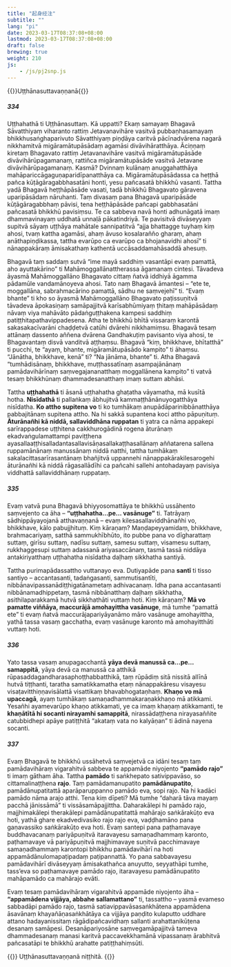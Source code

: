 ```yaml
---
title: "起身经注"
subtitle: ""
lang: "pi"
date: 2023-03-17T08:37:08+08:00
lastmod: 2023-03-17T08:37:08+08:00
draft: false
brewing: true
weight: 210
js:
    - /js/pj2snp.js
---
```


{{<subtitle>}}Uṭṭhānasuttavaṇṇanā{{</subtitle>}}

##### 334

Uṭṭhahathā ti Uṭṭhānasuttaṃ. Kā uppatti? Ekaṃ samayaṃ Bhagavā Sāvatthiyaṃ viharanto rattiṃ Jetavanavihāre vasitvā pubbaṇhasamayaṃ bhikkhusaṅghaparivuto Sāvatthiyaṃ piṇḍāya caritvā pācīnadvārena nagarā nikkhamitvā migāramātupāsādaṃ agamāsi divāvihāratthāya. Āciṇṇaṃ kiretaṃ Bhagavato rattiṃ Jetavanavihāre vasitvā migāramātupāsāde divāvihārūpagamanaṃ, rattiñca migāramātupāsāde vasitvā Jetavane divāvihārūpagamanaṃ. Kasmā? Dvinnaṃ kulānaṃ anuggahatthāya mahāpariccāgaguṇaparidīpanatthāya ca. Migāramātupāsādassa ca heṭṭhā pañca kūṭāgāragabbhasatāni honti, yesu pañcasatā bhikkhū vasanti. Tattha yadā Bhagavā heṭṭhāpāsāde vasati, tadā bhikkhū Bhagavato gāravena uparipāsādaṃ nāruhanti. Taṃ divasaṃ pana Bhagavā uparipāsāde kūṭāgāragabbhaṃ pāvisi, tena heṭṭhāpāsāde pañcapi gabbhasatāni pañcasatā bhikkhū pavisiṃsu. Te ca sabbeva navā honti adhunāgatā imaṃ dhammavinayaṃ uddhatā unnaḷā pākatindriyā. Te pavisitvā divāseyyaṃ supitvā sāyaṃ uṭṭhāya mahātale sannipatitvā “ajja bhattagge tuyhaṃ kiṃ ahosi, tvaṃ kattha agamāsi, ahaṃ āvuso kosalarañño gharaṃ, ahaṃ anāthapiṇḍikassa, tattha evarūpo ca evarūpo ca bhojanavidhi ahosī” ti nānappakāraṃ āmisakathaṃ kathentā uccāsaddamahāsaddā ahesuṃ.

Bhagavā taṃ saddaṃ sutvā “ime mayā saddhiṃ vasantāpi evaṃ pamattā, aho ayuttakārino” ti Mahāmoggallānattherassa āgamanaṃ cintesi. Tāvadeva āyasmā Mahāmoggallāno Bhagavato cittaṃ ñatvā iddhiyā āgamma pādamūle vandamānoyeva ahosi. Tato naṃ Bhagavā āmantesi – “ete te, moggallāna, sabrahmacārino pamattā, sādhu ne saṃvejehī” ti. “Evaṃ bhante” ti kho so āyasmā Mahāmoggallāno Bhagavato paṭissuṇitvā tāvadeva āpokasiṇaṃ samāpajjitvā karīsabhūmiyaṃ ṭhitaṃ mahāpāsādaṃ nāvaṃ viya mahāvāto pādaṅguṭṭhakena kampesi saddhiṃ patiṭṭhitapathavippadesena. Atha te bhikkhū bhītā vissaraṃ karontā sakasakacīvarāni chaḍḍetvā catūhi dvārehi nikkhamiṃsu. Bhagavā tesaṃ attānaṃ dassento aññena dvārena Gandhakuṭiṃ pavisanto viya ahosi, te Bhagavantaṃ disvā vanditvā aṭṭhaṃsu. Bhagavā “kiṃ, bhikkhave, bhītatthā” ti pucchi, te “ayaṃ, bhante, migāramātupāsādo kampito” ti āhaṃsu. “Jānātha, bhikkhave, kenā” ti? “Na jānāma, bhante” ti. Atha Bhagavā “tumhādisānaṃ, bhikkhave, muṭṭhassatīnaṃ asampajānānaṃ pamādavihārīnaṃ saṃvegajananatthaṃ moggallānena kampito” ti vatvā tesaṃ bhikkhūnaṃ dhammadesanatthaṃ imaṃ suttam abhāsi.

Tattha **uṭṭhahathā** ti āsanā uṭṭhahatha ghaṭatha vāyamatha, mā kusītā hotha. **Nisīdathā** ti pallaṅkaṃ ābhujitvā kammaṭṭhānānuyogatthāya nisīdatha. **Ko attho supitena vo** ti ko tumhākaṃ anupādāparinibbānatthāya pabbajitānaṃ supitena attho. Na hi sakkā supantena koci attho pāpuṇituṃ. **Āturānañhi kā niddā, sallaviddhāna ruppatan** ti yatra ca nāma appakepi sarīrappadese uṭṭhitena cakkhurogādinā rogena āturānaṃ ekadvaṅgulamattampi paviṭṭhena ayasallaaṭṭhisalladantasallavisāṇasallakaṭṭhasallānaṃ aññatarena sallena ruppamānānaṃ manussānaṃ niddā natthi, tattha tumhākaṃ sakalacittasarīrasantānaṃ bhañjitvā uppannehi nānappakārakilesarogehi āturānañhi kā niddā rāgasallādīhi ca pañcahi sallehi antohadayaṃ pavisiya viddhattā sallaviddhānaṃ ruppataṃ.

##### 335

Evaṃ vatvā puna Bhagavā bhiyyosomattāya te bhikkhū ussāhento saṃvejento ca āha – **“uṭṭhahatha…pe… vasānuge”** ti. Tatrāyaṃ sādhippāyayojanā atthavaṇṇanā – evaṃ kilesasallaviddhānañhi vo, bhikkhave, kālo pabujjhituṃ. Kiṃ kāraṇaṃ? Maṇḍapeyyamidaṃ, bhikkhave, brahmacariyaṃ, satthā sammukhībhūto, ito pubbe pana vo dīgharattaṃ suttaṃ, girīsu suttaṃ, nadīsu suttaṃ, samesu suttaṃ, visamesu suttaṃ, rukkhaggesupi suttaṃ adassanā ariyasaccānaṃ, tasmā tassā niddāya antakiriyatthaṃ uṭṭhahatha nisīdatha daḷhaṃ sikkhatha santiyā.

Tattha purimapādassattho vuttanayo eva. Dutiyapāde pana **santī** ti tisso santiyo – accantasanti, tadaṅgasanti, sammutisantīti, nibbānavipassanādiṭṭhigatānametaṃ adhivacanaṃ. Idha pana accantasanti nibbānamadhippetaṃ, tasmā nibbānatthaṃ daḷhaṃ sikkhatha, asithilaparakkamā hutvā sikkhathāti vuttaṃ hoti. Kiṃ kāraṇaṃ? **Mā vo pamatte viññāya, maccurājā amohayittha vasānuge**, mā tumhe “pamattā ete” ti evaṃ ñatvā maccurājapariyāyanāmo māro vasānuge amohayittha, yathā tassa vasaṃ gacchatha, evaṃ vasānuge karonto mā amohayitthāti vuttaṃ hoti.

##### 336

Yato tassa vasaṃ anupagacchantā **yāya devā manussā ca…pe… samappitā**, yāya devā ca manussā ca atthikā rūpasaddagandharasaphoṭṭhabbatthikā, taṃ rūpādiṃ sitā nissitā allīnā hutvā tiṭṭhanti, taratha samatikkamatha etaṃ nānappakāresu visayesu visaṭavitthiṇṇavisālattā visattikaṃ bhavabhogataṇhaṃ. **Khaṇo vo mā upaccagā**, ayaṃ tumhākaṃ samaṇadhammakaraṇakkhaṇo mā atikkami. Yesañhi ayamevarūpo khaṇo atikkamati, ye ca imaṃ khaṇaṃ atikkamanti, te **khaṇātītā hi socanti nirayamhi samappitā**, nirassādaṭṭhena nirayasaññite catubbidhepi apāye patiṭṭhitā “akataṃ vata no kalyāṇan” ti ādinā nayena socanti.

##### 337

Evaṃ Bhagavā te bhikkhū ussāhetvā saṃvejetvā ca idāni tesaṃ taṃ pamādavihāraṃ vigarahitvā sabbeva te appamāde niyojento **“pamādo rajo”** ti imaṃ gātham āha. Tattha **pamādo** ti saṅkhepato sativippavāso, so cittamalinaṭṭhena **rajo**. Taṃ pamādamanupatito **pamādānupatito**, pamādānupatitattā aparāparuppanno pamādo eva, sopi rajo. Na hi kadāci pamādo nāma arajo atthi. Tena kiṃ dīpeti? Mā tumhe “daharā tāva mayaṃ pacchā jānissāmā” ti vissāsamāpajjittha. Daharakālepi hi pamādo rajo, majjhimakālepi therakālepi pamādānupatitattā mahārajo saṅkārakūṭo eva hoti, yathā ghare ekadvedivasiko rajo rajo eva, vaḍḍhamāno pana gaṇavassiko saṅkārakūṭo eva hoti. Evaṃ santepi pana paṭhamavaye buddhavacanaṃ pariyāpuṇitvā itaravayesu samaṇadhammaṃ karonto, paṭhamavaye vā pariyāpuṇitvā majjhimavaye suṇitvā pacchimavaye samaṇadhammaṃ karontopi bhikkhu pamādavihārī na hoti appamādānulomapaṭipadaṃ paṭipannattā. Yo pana sabbavayesu pamādavihārī divāseyyaṃ āmisakathañca anuyutto, seyyathāpi tumhe, tass’eva so paṭhamavaye pamādo rajo, itaravayesu pamādānupatito mahāpamādo ca mahārajo evāti.

Evaṃ tesaṃ pamādavihāraṃ vigarahitvā appamāde niyojento āha – **“appamādena vijjāya, abbahe sallamattano”** ti, tassattho – yasmā evameso sabbadāpi pamādo rajo, tasmā satiavippavāsasaṅkhātena appamādena āsavānaṃ khayañāṇasaṅkhātāya ca vijjāya paṇḍito kulaputto uddhare attano hadayanissitaṃ rāgādipañcavidhaṃ sallanti arahattanikūṭena desanaṃ samāpesi. Desanāpariyosāne saṃvegamāpajjitvā tameva dhammadesanaṃ manasi karitvā paccavekkhamānā vipassanaṃ ārabhitvā pañcasatāpi te bhikkhū arahatte patiṭṭhahiṃsūti.

{{<eof>}}
    Uṭṭhānasuttavaṇṇanā niṭṭhitā.
{{</eof>}}